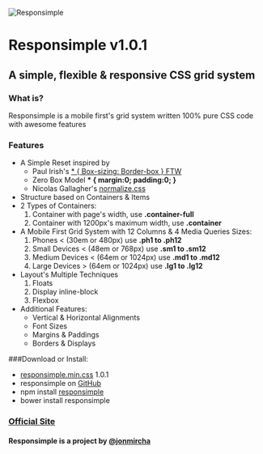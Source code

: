 ![Responsimple](http://jonmircha.github.io/responsimple/img/responsimple-logo.png)
# Responsimple v1.0.1
## A simple, flexible & responsive CSS grid system

### What is?
Responsimple is a mobile first's grid system written 100% pure CSS code with awesome features

### Features
* A Simple Reset inspired by
	* Paul Irish's [* { Box-sizing: Border-box } FTW](http://www.paulirish.com/2012/box-sizing-border-box-ftw/)
	* Zero Box Model **\* { margin:0; padding:0; }**
	* Nicolas Gallagher's [normalize.css](http://necolas.github.io/normalize.css/)
* Structure based on Containers & Items
* 2 Types of Containers:
	1. Container with page's width, use **.container-full** 
	2. Container with 1200px's maximum width, use **.container**
* A Mobile First Grid System with 12 Columns & 4 Media Queries Sizes:
	1. Phones &lt; (30em or 480px) use **.ph1 to .ph12**
	2. Small Devices &lt; (48em or 768px) use **.sm1 to .sm12**
	3. Medium Devices &lt; (64em or 1024px) use **.md1 to .md12**
	4. Large Devices &gt; (64em or 1024px) use **.lg1 to .lg12**
* Layout's Multiple Techniques
	1. Floats
	2. Display inline-block
	3. Flexbox
* Additional Features:
	* Vertical & Horizontal Alignments
	* Font Sizes
	* Margins & Paddings
	* Borders & Displays

###Download or Install:
* [responsimple.min.css](http://jonmircha.github.io/responsimple/css/responsimple.min.css) 1.0.1
* responsimple on [GitHub](https://github.com/jonmircha/responsimple)
* npm install [responsimple](https://www.npmjs.com/package/responsimple)
* bower install responsimple 

### [Official Site](http://jonmircha.github.io/responsimple "Responsimple Official Site")
#### Responsimple is a project by [@jonmircha](http://jonmircha.com "Jonathan MirCha")
